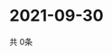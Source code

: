 # 2021-09-30
  共 0条

  <!-- BEGIN -->
  <!-- 最后更新时间Thu Sep 30 2021 00:17:54 GMT+0000 (Coordinated Universal Time) -->
  
  <!-- END -->
  
  